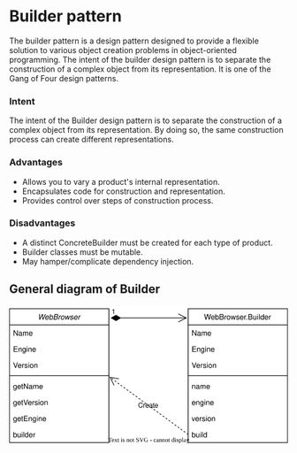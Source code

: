 # Builder pattern

The builder pattern is a design pattern designed to provide a flexible solution to various object creation problems in object-oriented programming. The intent of the builder design pattern is to separate the construction of a complex object from its representation. It is one of the Gang of Four design patterns.

### Intent

The intent of the Builder design pattern is to separate the construction of a complex object from its representation. 
By doing so, the same construction process can create different representations.

### Advantages
* Allows you to vary a product's internal representation.
* Encapsulates code for construction and representation.
* Provides control over steps of construction process.

### Disadvantages
* A distinct ConcreteBuilder must be created for each type of product.
* Builder classes must be mutable.
* May hamper/complicate dependency injection.

## General diagram of Builder

![Builder - general diagram](diagram/builder_diagram.svg)



